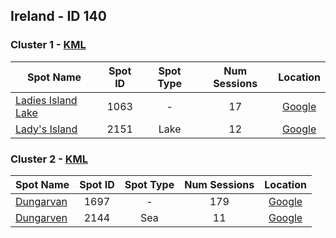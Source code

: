 ## Ireland - ID 140

### Cluster 1 - [KML](1.kml)

| Spot Name | Spot ID | Spot Type | Num Sessions | Location |
| --------- | :-----: | :-------: | :----------: | :------: |
| [Ladies Island Lake](https://www.gps-speedsurfing.com/mygps.aspx?mnu=spotsearch&val=1063.md) | 1063 | - | 17| [Google](https://www.google.com/maps/search/?api=1&query=52.1876706,-6.4084329)
| [Lady's Island](https://www.gps-speedsurfing.com/mygps.aspx?mnu=spotsearch&val=2151.md) | 2151 | Lake | 12| [Google](https://www.google.com/maps/search/?api=1&query=52.18832604,-6.407955433)

### Cluster 2 - [KML](2.kml)

| Spot Name | Spot ID | Spot Type | Num Sessions | Location |
| --------- | :-----: | :-------: | :----------: | :------: |
| [Dungarvan](https://www.gps-speedsurfing.com/mygps.aspx?mnu=spotsearch&val=1697.md) | 1697 | - | 179| [Google](https://www.google.com/maps/search/?api=1&query=52.08439347,-7.6023757)
| [Dungarven](https://www.gps-speedsurfing.com/mygps.aspx?mnu=spotsearch&val=2144.md) | 2144 | Sea | 11| [Google](https://www.google.com/maps/search/?api=1&query=52.0846041,-7.6025023)

